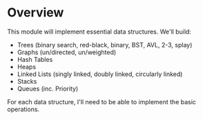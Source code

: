 # Overview

This module will implement essential data structures. We'll build:

* Trees (binary search, red-black, binary, BST, AVL, 2-3, splay)
* Graphs (un/directed, un/weighted)
* Hash Tables 
* Heaps
* Linked Lists (singly linked, doubly linked, circularly linked) 
* Stacks
* Queues (inc. Priority)

For each data structure, I'll need to be able to implement the basic operations. 

